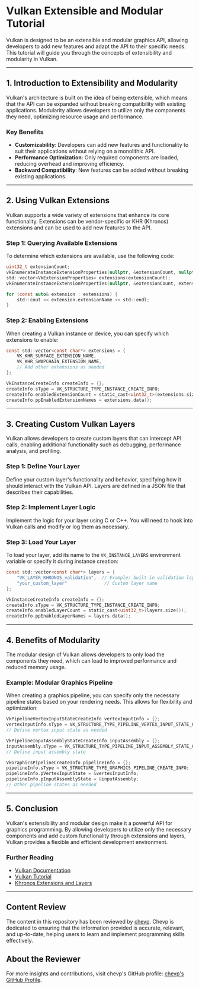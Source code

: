 
# Vulkan Extensible and Modular Tutorial

Vulkan is designed to be an extensible and modular graphics API, allowing developers to add new features and adapt the API to their specific needs. This tutorial will guide you through the concepts of extensibility and modularity in Vulkan.

---

## 1. Introduction to Extensibility and Modularity

Vulkan's architecture is built on the idea of being extensible, which means that the API can be expanded without breaking compatibility with existing applications. Modularity allows developers to utilize only the components they need, optimizing resource usage and performance.

### Key Benefits

- **Customizability**: Developers can add new features and functionality to suit their applications without relying on a monolithic API.
- **Performance Optimization**: Only required components are loaded, reducing overhead and improving efficiency.
- **Backward Compatibility**: New features can be added without breaking existing applications.

---

## 2. Using Vulkan Extensions

Vulkan supports a wide variety of extensions that enhance its core functionality. Extensions can be vendor-specific or KHR (Khronos) extensions and can be used to add new features to the API.

### Step 1: Querying Available Extensions

To determine which extensions are available, use the following code:

```c
uint32_t extensionCount;
vkEnumerateInstanceExtensionProperties(nullptr, &extensionCount, nullptr);
std::vector<VkExtensionProperties> extensions(extensionCount);
vkEnumerateInstanceExtensionProperties(nullptr, &extensionCount, extensions.data());

for (const auto& extension : extensions) {
    std::cout << extension.extensionName << std::endl;
}
```

### Step 2: Enabling Extensions

When creating a Vulkan instance or device, you can specify which extensions to enable:

```c
const std::vector<const char*> extensions = {
    VK_KHR_SURFACE_EXTENSION_NAME,
    VK_KHR_SWAPCHAIN_EXTENSION_NAME,
    // Add other extensions as needed
};

VkInstanceCreateInfo createInfo = {};
createInfo.sType = VK_STRUCTURE_TYPE_INSTANCE_CREATE_INFO;
createInfo.enabledExtensionCount = static_cast<uint32_t>(extensions.size());
createInfo.ppEnabledExtensionNames = extensions.data();
```

---

## 3. Creating Custom Vulkan Layers

Vulkan allows developers to create custom layers that can intercept API calls, enabling additional functionality such as debugging, performance analysis, and profiling.

### Step 1: Define Your Layer

Define your custom layer's functionality and behavior, specifying how it should interact with the Vulkan API. Layers are defined in a JSON file that describes their capabilities.

### Step 2: Implement Layer Logic

Implement the logic for your layer using C or C++. You will need to hook into Vulkan calls and modify or log them as necessary.

### Step 3: Load Your Layer

To load your layer, add its name to the `VK_INSTANCE_LAYERS` environment variable or specify it during instance creation:

```c
const std::vector<const char*> layers = {
    "VK_LAYER_KHRONOS_validation",  // Example: built-in validation layer
    "your_custom_layer"              // Custom layer name
};

VkInstanceCreateInfo createInfo = {};
createInfo.sType = VK_STRUCTURE_TYPE_INSTANCE_CREATE_INFO;
createInfo.enabledLayerCount = static_cast<uint32_t>(layers.size());
createInfo.ppEnabledLayerNames = layers.data();
```

---

## 4. Benefits of Modularity

The modular design of Vulkan allows developers to only load the components they need, which can lead to improved performance and reduced memory usage.

### Example: Modular Graphics Pipeline

When creating a graphics pipeline, you can specify only the necessary pipeline states based on your rendering needs. This allows for flexibility and optimization:

```c
VkPipelineVertexInputStateCreateInfo vertexInputInfo = {};
vertexInputInfo.sType = VK_STRUCTURE_TYPE_PIPELINE_VERTEX_INPUT_STATE_CREATE_INFO;
// Define vertex input state as needed

VkPipelineInputAssemblyStateCreateInfo inputAssembly = {};
inputAssembly.sType = VK_STRUCTURE_TYPE_PIPELINE_INPUT_ASSEMBLY_STATE_CREATE_INFO;
// Define input assembly state

VkGraphicsPipelineCreateInfo pipelineInfo = {};
pipelineInfo.sType = VK_STRUCTURE_TYPE_GRAPHICS_PIPELINE_CREATE_INFO;
pipelineInfo.pVertexInputState = &vertexInputInfo;
pipelineInfo.pInputAssemblyState = &inputAssembly;
// Other pipeline states as needed
```

---

## 5. Conclusion

Vulkan's extensibility and modular design make it a powerful API for graphics programming. By allowing developers to utilize only the necessary components and add custom functionality through extensions and layers, Vulkan provides a flexible and efficient development environment.

### Further Reading

- [Vulkan Documentation](https://www.khronos.org/vulkan/)
- [Vulkan Tutorial](https://vulkan-tutorial.com/)
- [Khronos Extensions and Layers](https://www.khronos.org/vulkan/extensions/)

---

## Content Review

The content in this repository has been reviewed by [chevp](https://github.com/chevp). Chevp is dedicated to ensuring that the information provided is accurate, relevant, and up-to-date, helping users to learn and implement programming skills effectively.

## About the Reviewer

For more insights and contributions, visit chevp's GitHub profile: [chevp's GitHub Profile](https://github.com/chevp).